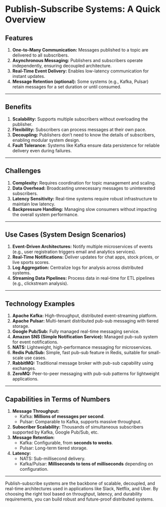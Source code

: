 # Publish-Subscribe Systems: A Quick Overview

## Features
1. **One-to-Many Communication:** Messages published to a topic are delivered to all subscribers.  
2. **Asynchronous Messaging:** Publishers and subscribers operate independently, ensuring decoupled architecture.  
3. **Real-Time Event Delivery:** Enables low-latency communication for instant updates.  
4. **Message Retention (optional):** Some systems (e.g., Kafka, Pulsar) retain messages for a set duration or until consumed.

---

## Benefits
1. **Scalability:** Supports multiple subscribers without overloading the publisher.  
2. **Flexibility:** Subscribers can process messages at their own pace.  
3. **Decoupling:** Publishers don’t need to know the details of subscribers, enabling modular system design.  
4. **Fault Tolerance:** Systems like Kafka ensure data persistence for reliable delivery even during failures.

---

## Challenges
1. **Complexity:** Requires coordination for topic management and scaling.  
2. **Data Overhead:** Broadcasting unnecessary messages to uninterested subscribers.  
3. **Latency Sensitivity:** Real-time systems require robust infrastructure to maintain low latency.  
4. **Backpressure Handling:** Managing slow consumers without impacting the overall system performance.

---

## Use Cases (System Design Scenarios)
1. **Event-Driven Architectures:** Notify multiple microservices of events (e.g., user registration triggers email and analytics services).  
2. **Real-Time Notifications:** Deliver updates for chat apps, stock prices, or live sports scores.  
3. **Log Aggregation:** Centralize logs for analysis across distributed systems.  
4. **Streaming Data Pipelines:** Process data in real-time for ETL pipelines (e.g., clickstream analysis).

---

## Technology Examples
1. **Apache Kafka:** High-throughput, distributed event-streaming platform.  
2. **Apache Pulsar:** Multi-tenant distributed pub-sub messaging with tiered storage.  
3. **Google Pub/Sub:** Fully managed real-time messaging service.  
4. **Amazon SNS (Simple Notification Service):** Managed pub-sub system for event notifications.  
5. **NATS:** Lightweight, high-performance messaging for microservices.  
6. **Redis Pub/Sub:** Simple, fast pub-sub feature in Redis, suitable for small-scale use cases.  
7. **RabbitMQ:** Traditional message broker with pub-sub capability using exchanges.  
8. **ZeroMQ:** Peer-to-peer messaging with pub-sub patterns for lightweight applications.

---

## Capabilities in Terms of Numbers
1. **Message Throughput:**  
   - Kafka: **Millions of messages per second**.  
   - Pulsar: Comparable to Kafka, supports massive throughput.  
2. **Subscriber Scalability:** Thousands of simultaneous subscribers supported by Kafka, Google Pub/Sub, etc.  
3. **Message Retention:**  
   - Kafka: Configurable, from **seconds to weeks**.  
   - Pulsar: Long-term tiered storage.  
4. **Latency:**  
   - NATS: Sub-millisecond delivery.  
   - Kafka/Pulsar: **Milliseconds to tens of milliseconds** depending on configuration.

---

Publish-subscribe systems are the backbone of scalable, decoupled, and real-time architectures used in applications like Slack, Netflix, and Uber. By choosing the right tool based on throughput, latency, and durability requirements, you can build robust and future-proof distributed systems.
